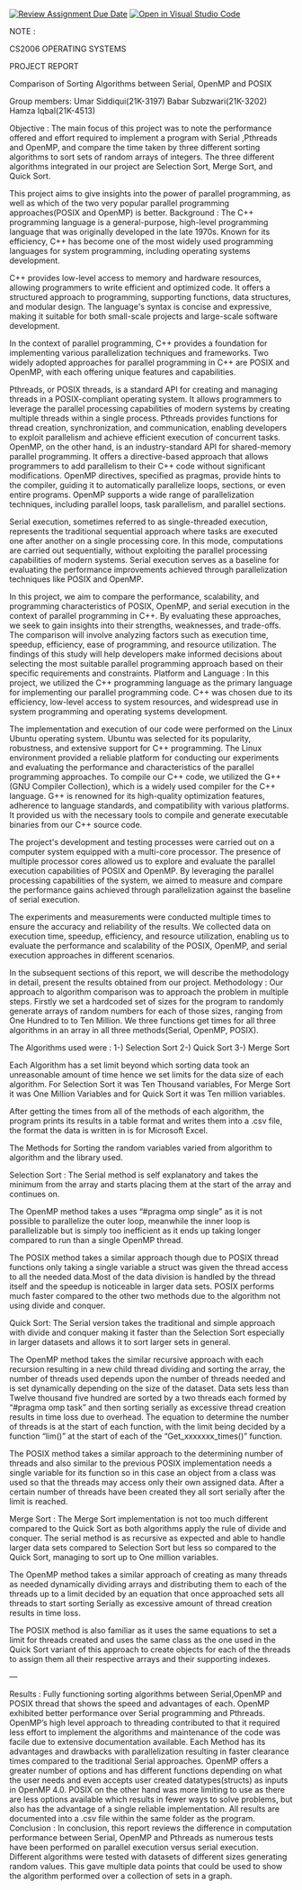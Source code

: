 [![Review Assignment Due Date](https://classroom.github.com/assets/deadline-readme-button-24ddc0f5d75046c5622901739e7c5dd533143b0c8e959d652212380cedb1ea36.svg)](https://classroom.github.com/a/Kfmu5h8q)
[![Open in Visual Studio Code](https://classroom.github.com/assets/open-in-vscode-718a45dd9cf7e7f842a935f5ebbe5719a5e09af4491e668f4dbf3b35d5cca122.svg)](https://classroom.github.com/online_ide?assignment_repo_id=11146955&assignment_repo_type=AssignmentRepo)

NOTE : <Images not loading>

CS2006 OPERATING SYSTEMS

PROJECT REPORT












Comparison of Sorting Algorithms between Serial, OpenMP and POSIX

Group members:
Umar Siddiqui(21K-3197)
Babar Subzwari(21K-3202)
Hamza Iqbal(21K-4513)



Objective :
The main focus of this project was to note the performance offered and effort required to implement a program with Serial ,Pthreads and OpenMP, and compare the time taken by three different sorting algorithms to sort sets of random arrays of integers. The three different algorithms integrated in our project are Selection Sort, Merge Sort, and Quick Sort. 

This project aims to give insights into the power of parallel programming, as well as which of the two very popular parallel programming approaches(POSIX and OpenMP) is better.
Background :
The C++ programming language is a general-purpose, high-level programming language that was originally developed in the late 1970s. Known for its efficiency, C++ has become one of the most widely used programming languages for system programming, including operating systems development.

C++ provides low-level access to memory and hardware resources, allowing programmers to write efficient and optimized code. It offers a structured approach to programming, supporting functions, data structures, and modular design. The language's syntax is concise and expressive, making it suitable for both small-scale projects and large-scale software development.

In the context of parallel programming, C++ provides a foundation for implementing various parallelization techniques and frameworks. Two widely adopted approaches for parallel programming in C++ are POSIX and OpenMP, with each offering unique features and capabilities.

Pthreads, or POSIX threads, is a standard API for creating and managing threads in a POSIX-compliant operating system. It allows programmers to leverage the parallel processing capabilities of modern systems by creating multiple threads within a single process. Pthreads provides functions for thread creation, synchronization, and communication, enabling developers to exploit parallelism and achieve efficient execution of concurrent tasks.
OpenMP, on the other hand, is an industry-standard API for shared-memory parallel programming. It offers a directive-based approach that allows programmers to add parallelism to their C++ code without significant modifications. OpenMP directives, specified as pragmas, provide hints to the compiler, guiding it to automatically parallelize loops, sections, or even entire programs. OpenMP supports a wide range of parallelization techniques, including parallel loops, task parallelism, and parallel sections.

Serial execution, sometimes referred to as single-threaded execution, represents the traditional sequential approach where tasks are executed one after another on a single processing core. In this mode, computations are carried out sequentially, without exploiting the parallel processing capabilities of modern systems. Serial execution serves as a baseline for evaluating the performance improvements achieved through parallelization techniques like POSIX and OpenMP.

In this project, we aim to compare the performance, scalability, and programming characteristics of POSIX, OpenMP, and serial execution in the context of parallel programming in C++. By evaluating these approaches, we seek to gain insights into their strengths, weaknesses, and trade-offs. The comparison will involve analyzing factors such as execution time, speedup, efficiency, ease of programming, and resource utilization. The findings of this study will help developers make informed decisions about selecting the most suitable parallel programming approach based on their specific requirements and constraints.
Platform and Language :
In this project, we utilized the C++ programming language as the primary language for implementing our parallel programming code. C++ was chosen due to its efficiency, low-level access to system resources, and widespread use in system programming and operating systems development.

The implementation and execution of our code were performed on the Linux Ubuntu operating system. Ubuntu was selected for its popularity, robustness, and extensive support for C++ programming. The Linux environment provided a reliable platform for conducting our experiments and evaluating the performance and characteristics of the parallel programming approaches.
To compile our C++ code, we utilized the G++ (GNU Compiler Collection), which is a widely used compiler for the C++ language. G++ is renowned for its high-quality optimization features, adherence to language standards, and compatibility with various platforms. It provided us with the necessary tools to compile and generate executable binaries from our C++ source code.

The project's development and testing processes were carried out on a computer system equipped with a multi-core processor. The presence of multiple processor cores allowed us to explore and evaluate the parallel execution capabilities of POSIX and OpenMP. By leveraging the parallel processing capabilities of the system, we aimed to measure and compare the performance gains achieved through parallelization against the baseline of serial execution.

The experiments and measurements were conducted multiple times to ensure the accuracy and reliability of the results. We collected data on execution time, speedup, efficiency, and resource utilization, enabling us to evaluate the performance and scalability of the POSIX, OpenMP, and serial execution approaches in different scenarios.

In the subsequent sections of this report, we will describe the methodology in detail, present the results obtained from our project.
Methodology :
Our approach to algorithm comparison was to approach the problem in multiple steps. Firstly we set a hardcoded set of sizes for the program to randomly generate arrays of random numbers for each of those sizes, ranging from One Hundred to to Ten Million. We three functions get times for all three algorithms in an array in all three methods(Serial, OpenMP, POSIX).

The Algorithms used were :
1-) Selection Sort
2-) Quick Sort
3-) Merge Sort

Each Algorithm has a set limit beyond which sorting data took an unreasonable amount of time hence we set limits for the data size of each algorithm. For Selection Sort it was Ten Thousand variables, For Merge Sort it was One Million Variables and for Quick Sort it was Ten million variables.

After getting the times from all of the methods of each algorithm, the program prints its results in a table format and writes them into a .csv file, the format the data is written in is for Microsoft Excel.

The Methods for Sorting the random variables varied from algorithm to algorithm and the library used.

Selection Sort :
The Serial method is self explanatory and takes the minimum from the array and starts placing them at the start of the array and continues on.

The OpenMP method takes a uses “#pragma omp single” as it is not possible to parallelize the outer loop, meanwhile the inner loop is parallelizable but is simply too inefficient as it ends up taking longer compared to run than a single OpenMP thread.

 The POSIX method takes a similar approach though due to POSIX thread functions only taking a single variable a struct was given the thread access to all the needed data.Most of the data division is handled by the thread itself and the speedup is noticeable in larger data sets. POSIX performs much faster compared to the other two methods due to the algorithm not using divide and conquer.








Quick Sort:
The Serial version takes the traditional and simple approach with divide and conquer making it faster than the Selection Sort especially in larger datasets and allows it to sort larger sets in general.

The OpenMP method takes the similar recursive approach with each recursion resulting in a new child thread dividing and sorting the array, the number of threads used depends upon the number of threads needed and is set dynamically depending on the size of the dataset. Data sets less than Twelve thousand five hundred are sorted by a two threads each formed by “#pragma omp task” and then sorting serially as excessive thread creation results in time loss due to overhead. The equation to determine the number of threads is at the start of each function, with the limit being decided by a function “lim()” at the start of each of the “Get_xxxxxxx_times()” function.

The POSIX method takes a similar approach to the determining number of threads and also similar to the previous POSIX implementation needs a single variable for its function so in this case an object from a class was used so that the threads may access only their own assigned data. After a certain number of threads have been created they all sort serially after the limit is reached.




















Merge Sort : 
The Merge Sort implementation is not too much different compared to the Quick Sort as both algorithms apply the rule of divide and conquer. The serial method is as recursive as expected and able to handle larger data sets compared to Selection Sort but less so compared to the Quick Sort, managing to sort up to One million variables. 

The OpenMP method takes a similar approach of creating as many threads as needed dynamically dividing arrays and distributing them to each of the threads up to a limit decided by an equation that once approached sets all threads to start sorting Serially as excessive amount of thread creation results in time loss. 


The POSIX method is also familiar as it uses the same equations to set a limit for threads created and uses the same class as the one used in the Quick Sort variant of this approach to create objects for each of the threads to assign them all their respective arrays and their supporting indexes.








—











Results : 
Fully functioning sorting algorithms between Serial,OpenMP and POSIX thread that shows the speed and advantages of each. OpenMP exhibited better performance over Serial programming and Pthreads. OpenMP’s high level approach to threading contributed to that it required less effort to implement the algorithms and maintenance of the code was facile due to extensive documentation available. Each Method has its advantages and drawbacks with parallelization resulting in faster clearance times compared to the traditional Serial approaches. OpenMP offers a greater number of options and has different functions depending on what the user needs and even accepts user created datatypes(structs) as inputs in OpenMP 4.0. POSIX on the other hand was more limiting to use as there are less options available which results in fewer ways to solve problems, but also has the advantage of a single reliable implementation. All results are documented into a .csv file within the same folder as the program.
Conclusion :
 In conclusion, this report reviews the difference in computation performance between Serial, OpenMP and Pthreads as numerous tests have been performed on parallel execution versus serial execution. Different algorithms were tested with datasets of different sizes generating random values. This gave multiple data points that could be used to show the algorithm performed over a collection of sets in a graph. 
